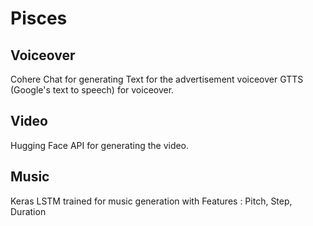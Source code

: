 # Pisces

## Voiceover
Cohere Chat for generating Text for the advertisement voiceover GTTS (Google's text to speech) for voiceover.

## Video
Hugging Face API for generating the video.

## Music
Keras LSTM trained for music generation with Features : Pitch, Step, Duration
